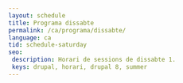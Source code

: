 ```yaml
---
layout: schedule
title: Programa dissabte
permalink: /ca/programa/dissabte/
language: ca
tid: schedule-saturday
seo:
 description: Horari de sessions de dissabte 1.
 keys: drupal, horari, drupal 8, summer
---
```

